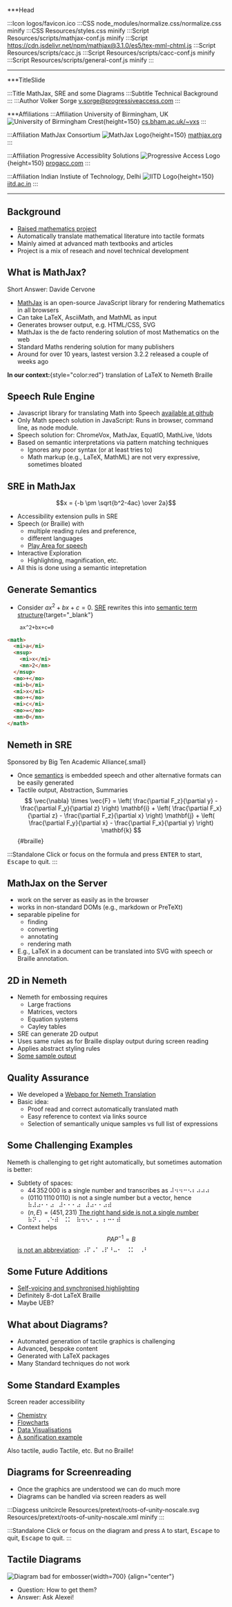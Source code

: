 ***Head

:::Icon logos/favicon.ico
:::CSS node_modules/normalize.css/normalize.css minify
:::CSS Resources/styles.css minify
:::Script Resources/scripts/mathjax-conf.js minify
:::Script https://cdn.jsdelivr.net/npm/mathjax@3.1.0/es5/tex-mml-chtml.js
:::Script Resources/scripts/cacc.js
:::Script Resources/scripts/cacc-conf.js minify
:::Script Resources/scripts/general-conf.js minify
:::

***

***TitleSlide

:::Title MathJax, SRE and some Diagrams
:::Subtitle Technical Background
:::
:::Author Volker Sorge
[v.sorge@progressiveaccess.com](mailto:v.sorge@progressiveaccess.com)
:::

***Affiliations
:::Affiliation
University of Birmingham, UK
![University of Birmingham Crest](Resources/logos/crest-new.jpg){height=150}
[cs.bham.ac.uk/~vxs](https://www.cs.bham.ac.uk/~vxs)
:::


:::Affiliation
MathJax Consortium
![MathJax Logo](Resources/logos/badge-square2.png){height=150}
[mathjax.org](https://mathjax.org)
:::

:::Affiliation
Progressive Accessiblity Solutions
![Progressive Access Logo](Resources/logos/logo2-small.png){height=150}
[progacc.com](https://progressiveaccess.com)
:::

:::Affiliation
Indian Instiute of Technology, Delhi
![IITD Logo](Resources/logos/iitd-logo-small.png){height=150}
[iitd.ac.in](https://iitd.ac.in)
:::

*******************

## Background

* [Raised mathematics project](https://github.com/raised-mathematics)
* Automatically translate mathematical literature into tactile formats
* Mainly aimed at advanced math textbooks and articles
* Project is a mix of reseach and novel technical development

## What is MathJax?

Short Answer: Davide Cervone

* [MathJax](http://www.mathjax.org) is an open-source JavaScript library for
  rendering Mathematics in all browsers
* Can take LaTeX, AsciiMath, and MathML as input
* Generates browser output, e.g. HTML/CSS, SVG
* MathJax is the de facto rendering solution of most Mathematics on the web
* Standard Maths rendering solution for many publishers
* Around for over 10 years, lastest version 3.2.2 released a couple of weeks ago

**In our context:**{style="color:red"} translation of LaTeX to Nemeth Braille

## Speech Rule Engine

* Javascript library for translating Math into Speech [available at github](github.com/zorkow/speech-rule-engine)
* Only Math speech solution in JavaScript: Runs in browser, command line, as node module.
* Speech solution for: ChromeVox, MathJax, EquatIO, MathLive, \ldots
* Based on semantic interpretations via pattern matching techniques
    * Ignores any poor syntax (or at least tries to)
    * Math markup (e.g., LaTeX, MathML) are not very expressive, sometimes bloated


## SRE in MathJax

$$x = {-b \pm \sqrt{b^2-4ac} \over 2a}$$

* Accessibility extension pulls in SRE
* Speech (or Braille) with 
  * multiple reading rules and preference, 
  * different languages
  * [Play Area for speech](https://mathjax.github.io/MathJax-demos-web/speech-generator/convert-with-speech.html)
* Interactive Exploration
  * Highlighting, magnification, etc.
* All this is done using a semantic intepretation
  

## Generate Semantics

* Consider $ax^2+bx+c=0$. [SRE](https://github.com/zorkow/speech-rule-engine) rewrites this into
  [semantic term
  structure](https://zorkow.github.io/semantic-tree-visualiser/visualise.html?310000111100%3Cmath%3E%0A%20%20%3Cmi%3Ea%3C/mi%3E%0A%20%20%3Cmsup%3E%0A%20%20%20%20%3Cmi%3Ex%3C/mi%3E%0A%20%20%20%20%3Cmn%3E2%3C/mn%3E%0A%20%20%3C/msup%3E%0A%20%20%3Cmo%3E+%3C/mo%3E%0A%20%20%3Cmi%3Eb%3C/mi%3E%0A%20%20%3Cmi%3Ex%3C/mi%3E%0A%20%20%3Cmo%3E+%3C/mo%3E%0A%20%20%3Cmi%3Ec%3C/mi%3E%0A%20%20%3Cmo%3E%3D%3C/mo%3E%0A%20%20%3Cmn%3E0%3C/mn%3E%0A%3C/math%3E){target="_blank"}

```LaTeX
    ax^2+bx+c=0
```
```html
<math>
  <mi>a</mi>
  <msup>
    <mi>x</mi>
    <mn>2</mn>
  </msup>
  <mo>+</mo>
  <mi>b</mi>
  <mi>x</mi>
  <mo>+</mo>
  <mi>c</mi>
  <mo>=</mo>
  <mn>0</mn>
</math>
```

## Nemeth in SRE

Sponsored by Big Ten Academic Alliance{.small}
* Once [semantics](https://speech-rule-engine.github.io/semantic-tree-visualiser/visualise.html?110010111100%20%5Cvec%7B%5Cnabla%7D%20%5Ctimes%20%5Cvec%7BF%7D%20%3D%0A%20%20%20%20%20%20%20%20%20%20%20%20%5Cleft%28%20%5Cfrac%7B%5Cpartial%20F_z%7D%7B%5Cpartial%20y%7D%20-%20%5Cfrac%7B%5Cpartial%20F_y%7D%7B%5Cpartial%20z%7D%20%5Cright%29%20%5Cmathbf%7Bi%7D%0A%20%20%20%20%20%20%20%20%20%20+%20%5Cleft%28%20%5Cfrac%7B%5Cpartial%20F_x%7D%7B%5Cpartial%20z%7D%20-%20%5Cfrac%7B%5Cpartial%20F_z%7D%7B%5Cpartial%20x%7D%20%5Cright%29%20%5Cmathbf%7Bj%7D%0A%20%20%20%20%20%20%20%20%20%20+%20%5Cleft%28%20%5Cfrac%7B%5Cpartial%20F_y%7D%7B%5Cpartial%20x%7D%20-%20%5Cfrac%7B%5Cpartial%20F_x%7D%7B%5Cpartial%20y%7D%20%5Cright%29%20%5Cmathbf%7Bk%7D) is embedded speech and other alternative formats can be easily generated
* Tactile output, Abstraction, Summaries
  $$ \vec{\nabla} \times \vec{F} =
            \left( \frac{\partial F_z}{\partial y} - \frac{\partial F_y}{\partial z} \right) \mathbf{i}
          + \left( \frac{\partial F_x}{\partial z} - \frac{\partial F_z}{\partial x} \right) \mathbf{j}
          + \left( \frac{\partial F_y}{\partial x} - \frac{\partial F_x}{\partial y} \right) \mathbf{k}
   $${#braille}

:::Standalone Click or focus on the formula and press <kbd>ENTER</kbd> to start, <kbd>Escape</kbd> to quit.
:::



## MathJax on the Server

* work on the server as easily as in the browser
* works in non-standard DOMs (e.g., markdown or PreTeXt)
* separable pipeline for
    * finding
    * converting
    * annotating
    * rendering math
* E.g., LaTeX in a document can be translated into SVG with speech or Braille annotation.

## 2D in Nemeth

* Nemeth for embossing requires 
  * Large fractions
  * Matrices, vectors
  * Equation systems
  * Cayley tables
* SRE can generate 2D output
* Uses same rules as for Braille display output during screen reading
* Applies abstract styling rules
* [Some sample output](https://speech-rule-engine.github.io/sre-tests/output/nemeth/Nemeth2D.html)


## Quality Assurance

* We developed a [Webapp for Nemeth Translation](https://nemeth-project.web.app/)
* Basic idea:
    * Proof read and correct automatically translated math
    * Easy reference to context via links source
    * Selection of semantically unique samples vs full list of expressions



## Some Challenging Examples

Nemeth is challenging to get right automatically, but sometimes automation is better:

* Subtlety of spaces:
   * $44\,352\,000$ is a single number and transcribes as ⠼⠲⠲⠒⠢⠆⠴⠴⠴ 
   * $(0110\,1110\,0110)$ is not a single number but a vector, hence ⠷⠼⠴⠂⠂⠴⠀⠼⠂⠂⠂⠴⠀⠼⠴⠂⠂⠴⠾
   * $(n, E) = (451{,}231)$ [The right hand side is not a single number](http://abstract.ups.edu/aata/exercises-crypt.html#grE) ⠷⠝⠠⠀⠠⠑⠾⠀⠨⠅⠀⠷⠲⠢⠂⠠⠀⠆⠒⠂⠾
* Context helps
    $$PAP^{-1} = B$$
    [is not an abbreviation](http://abstract.ups.edu/aata/section-sets-and-equivalence-relations.html#mDC): ⠠⠏⠠⠁⠠⠏⠘⠤⠂⠀⠨⠅⠀⠠⠃


## Some Future Additions

* [Self-voicing and synchronised highlighting](http://127.0.0.1:8081/MathJax/MathJax-dev/v3-lab.html?T00FF/TFFTF/011/FFF01131T/0/00011000000000000000000000000000000/000000000000000000000000000000100000//TTFFFTF/x%5E4%2By)
* Definitely 8-dot LaTeX Braille
* Maybe UEB?


## What about Diagrams?

* Automated generation of tactile graphics is challenging
* Advanced, bespoke content 
* Generated with LaTeX packages
* Many Standard techniques do not work

## Some Standard Examples

Screen reader accessibility

* [Chemistry](https://progressiveaccess.com/chemistry)
* [Flowcharts](https://progressiveaccess.com/flowcharts/examples/)
* [Data Visualisations](https://progressiveaccess.com/physics)
* [A sonification example](http://127.0.0.1:8081/Progressive/Production/diagram-explorer/samples/)

Also tactile, audio Tactile, etc.  But no Braille!
 

## Diagrams for Screenreading

* Once the graphics are understood we can do much more
* Diagrams can be handled via screen readers as well

:::Diagcess unitcircle Resources/pretext/roots-of-unity-noscale.svg Resources/pretext/roots-of-unity-noscale.xml minify
:::

:::Standalone Click or focus on the diagram and press <kbd>A</kbd> to start, <kbd>Escape</kbd> to quit, <kbd>Escape</kbd> to quit.
:::


## Tactile Diagrams

![Diagram bad for embosser](Resources/alexei/diagram_best.jpg){width=700}
{align="center"}

* Question: How to get them?
* Answer: Ask Alexei!
